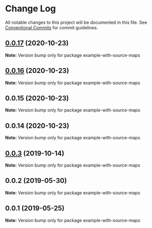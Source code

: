 # Change Log

All notable changes to this project will be documented in this file.
See [Conventional Commits](https://conventionalcommits.org) for commit guidelines.

## [0.0.17](https://github.com/error-reporter/bexer/compare/v0.0.16...v0.0.17) (2020-10-23)

**Note:** Version bump only for package example-with-source-maps





## [0.0.16](https://github.com/error-reporter/bexer/compare/v0.0.15...v0.0.16) (2020-10-23)

**Note:** Version bump only for package example-with-source-maps





## 0.0.15 (2020-10-23)

**Note:** Version bump only for package example-with-source-maps





## 0.0.14 (2020-10-23)

**Note:** Version bump only for package example-with-source-maps





## [0.0.3](https://github.com/error-reporter/bexer/compare/example-with-source-maps@0.0.2...example-with-source-maps@0.0.3) (2019-10-14)

**Note:** Version bump only for package example-with-source-maps





## 0.0.2 (2019-05-30)

**Note:** Version bump only for package example-with-source-maps





## 0.0.1 (2019-05-25)

**Note:** Version bump only for package example-with-source-maps
